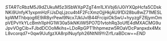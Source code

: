 $START$cRbzM5J9dZUkuM5z3lSbWXpPZgT4m1LXVbj6/iJ0iYXQpHcfa5CDskNKi9UnfyK1yxpmHzF/JsDqLjzcu4t4F2FcXmzOjjHkjAU91Di28bu8wZ71MESLkpWMThbqog6E9iR8yrPewI9Ncx7JklJvIB44FrcipiOkSwU+hyyzgFZ6jymOmpVEPvYkYLcBmh1IpHG1W30a5ikNKilW5PO7D1vtohRq3oUfE4dMXACMG9uJpvVOgCib+FJbdDCOoMkihs+LDoRpGPT1hhpmezw5ROaVDcPanpxdx4MxL8vcorqd7+0qw9UufgzXA8rpINuyfph26NtNI9YrZrfLraBDcw==$END$
